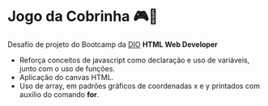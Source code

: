 # Jogo da Cobrinha 🎮🐍
Desafio de projeto do Bootcamp da [DIO](https://www.dio.me/) <strong>HTML Web Developer</strong>
- Reforça conceitos de javascript como declaração e uso de variáveis, junto com o uso de funções.
- Aplicação do canvas HTML.
- Uso de array, em padrões gráficos de coordenadas x e y printados com auxílio do comando <strong>for</strong>.
